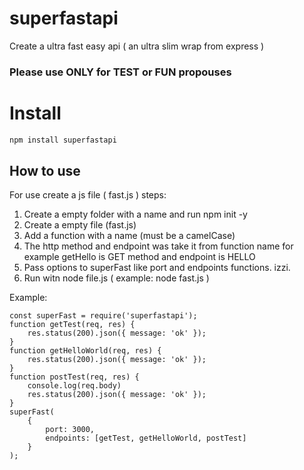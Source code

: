 # superfastapi
Create a ultra fast easy api ( an ultra slim wrap from express )

### Please use ONLY for TEST or FUN propouses 
# Install
```bash
npm install superfastapi
```
## How to use
For use create a js file ( fast.js ) steps:
1) Create a empty folder with a name and run npm init -y
2) Create a empty file (fast.js)
3) Add a function with a name (must be a camelCase) 
2) The http method and endpoint was take it from function name for example getHello is GET method and endpoint is HELLO
3) Pass options to superFast like port and endpoints functions. izzi.
4) Run witn node file.js ( example: node fast.js )

Example:
```nodejs
const superFast = require('superfastapi');
function getTest(req, res) {
    res.status(200).json({ message: 'ok' });
}
function getHelloWorld(req, res) {
    res.status(200).json({ message: 'ok' });
}
function postTest(req, res) {
    console.log(req.body)
    res.status(200).json({ message: 'ok' });
}
superFast(
    {
        port: 3000,
        endpoints: [getTest, getHelloWorld, postTest]
    }
);
```
